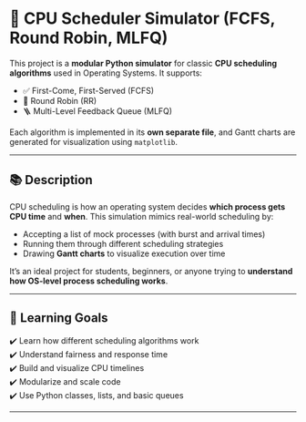# 🧠 CPU Scheduler Simulator (FCFS, Round Robin, MLFQ)

This project is a **modular Python simulator** for classic **CPU scheduling algorithms** used in Operating Systems. It supports:

- ✅ First-Come, First-Served (FCFS)
- 🔁 Round Robin (RR)
- 🪜 Multi-Level Feedback Queue (MLFQ)

Each algorithm is implemented in its **own separate file**, and Gantt charts are generated for visualization using `matplotlib`.

---

## 📚 Description

CPU scheduling is how an operating system decides **which process gets CPU time** and **when**. This simulation mimics real-world scheduling by:

- Accepting a list of mock processes (with burst and arrival times)
- Running them through different scheduling strategies
- Drawing **Gantt charts** to visualize execution over time

It’s an ideal project for students, beginners, or anyone trying to **understand how OS-level process scheduling works**.

---

## 🎯 Learning Goals

✔️ Learn how different scheduling algorithms work  
✔️ Understand fairness and response time  
✔️ Build and visualize CPU timelines  
✔️ Modularize and scale code  
✔️ Use Python classes, lists, and basic queues  

---
